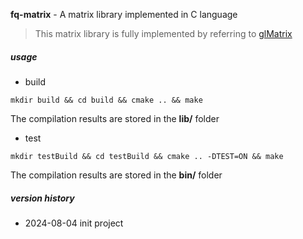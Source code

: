 **fq-matrix** - A matrix library implemented in C language

> This matrix library is fully implemented by referring to [glMatrix](https://glmatrix.net/docs/index.html)

##### usage

- build

```
mkdir build && cd build && cmake .. && make
```

The compilation results are stored in the **lib/** folder

- test

```
mkdir testBuild && cd testBuild && cmake .. -DTEST=ON && make
```

The compilation results are stored in the **bin/** folder

##### version history

- 2024-08-04 init project
